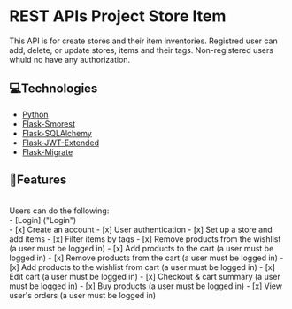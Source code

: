 # REST APIs Project Store Item

This API is for create stores and their item inventories. Registred user can add, delete, or update stores, items and their tags. Non-registered users whuld no have any authorization.

## 💻Technologies
- [Python](https://www.python.org/ "Python")
- [Flask-Smorest](https://flask-smorest.readthedocs.io/en/latest/ "Flask-Smorest")
- [Flask-SQLAlchemy](https://flask-sqlalchemy.palletsprojects.com/en/3.0.x/ "Flask-SQLAlchemy")
- [Flask-JWT-Extended](https://flask-jwt-extended.readthedocs.io/en/stable/ "Flask-JWT")
- [Flask-Migrate](https://flask-migrate.readthedocs.io/en/latest/ "Flask-Migrate")


## 📌Features
<br>
Users can do the following:
<br>
- [Login] ("Login") <br>
- [x] Create an account
- [x] User authentication
- [x] Set up a store and add items   
- [x] Filter items by tags
- [x] Remove products from the wishlist (a user must be logged in)
- [x] Add products to the cart (a user must be logged in)
- [x] Remove products from the cart (a user must be logged in)
- [x] Add products to the wishlist from cart (a user must be logged in)
- [x] Edit cart (a user must be logged in)
- [x] Checkout & cart summary (a user must be logged in)
- [x] Buy products (a user must be logged in)
- [x] View user's orders (a user must be logged in)
